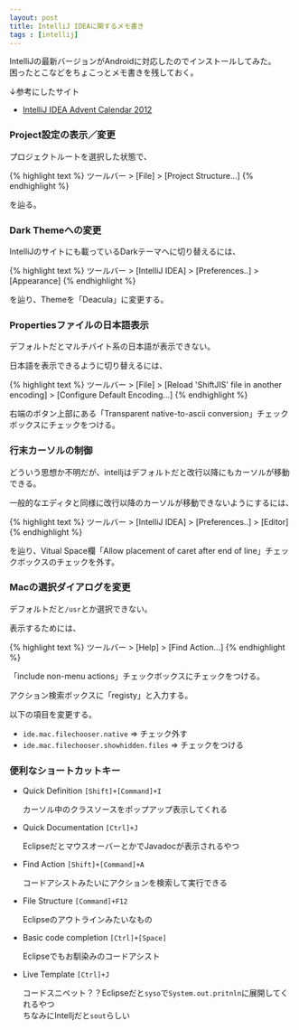 ```yaml
---
layout: post
title: IntelliJ IDEAに関するメモ書き
tags : [intellij]
---
```


IntelliJの最新バージョンがAndroidに対応したのでインストールしてみた。  
困ったとこなどをちょこっとメモ書きを残しておく。

↓参考にしたサイト

* [IntelliJ IDEA Advent Calendar 2012](http://masanobuimai.hatenablog.jp/entry/20121225/1356362339)


### Project設定の表示／変更

プロジェクトルートを選択した状態で、

{% highlight text %}
ツールバー > [File] > [Project Structure...]
{% endhighlight %}

を辿る。

### Dark Themeへの変更

IntelliJのサイトにも載っているDarkテーマへに切り替えるには、

{% highlight text %}
ツールバー > [IntelliJ IDEA] > [Preferences..] > [Appearance]
{% endhighlight %}

を辿り、Themeを「Deacula」に変更する。

### Propertiesファイルの日本語表示

デフォルトだとマルチバイト系の日本語が表示できない。

日本語を表示できるように切り替えるには、

{% highlight text %}
ツールバー > [File] > [Reload 'ShiftJIS' file in another encoding] > [Configure Default Encoding...]
{% endhighlight %}

右端のボタン上部にある「Transparent native-to-ascii conversion」チェックボックスにチェックをつける。

### 行末カーソルの制御

どういう思想か不明だが、intelljはデフォルトだと改行以降にもカーソルが移動できる。

一般的なエディタと同様に改行以降のカーソルが移動できないようにするには、

{% highlight text %}
ツールバー > [IntelliJ IDEA] > [Preferences..] > [Editor]
{% endhighlight %}

を辿り、Vitual Space欄「Allow placement of caret after end of line」チェックボックスのチェックを外す。

### Macの選択ダイアログを変更

デフォルトだと`/usr`とか選択できない。

表示するためには、

{% highlight text %}
ツールバー > [Help] > [Find Action...]
{% endhighlight %}

「include non-menu actions」チェックボックスにチェックをつける。

アクション検索ボックスに「registy」と入力する。

以下の項目を変更する。

* `ide.mac.filechooser.native` ⇒ チェック外す
* `ide.mac.filechooser.showhidden.files` ⇒ チェックをつける

### 便利なショートカットキー

* Quick Definition `[Shift]+[Command]+I`

	カーソル中のクラスソースをポップアップ表示してくれる

* Quick Documentation `[Ctrl]+J`

	EclipseだとマウスオーバーとかでJavadocが表示されるやつ

* Find Action `[Shift]+[Command]+A`

	コードアシストみたいにアクションを検索して実行できる

* File Structure `[Command]+F12`

	Eclipseのアウトラインみたいなもの

* Basic code completion `[Ctrl]+[Space]`

	Eclipseでもお馴染みのコードアシスト

* Live Template `[Ctrl]+J`

	コードスニペット？？Eclipseだと`syso`で`System.out.pritnln`に展開してくれるやつ  
	ちなみにIntelljだと`sout`らしい
